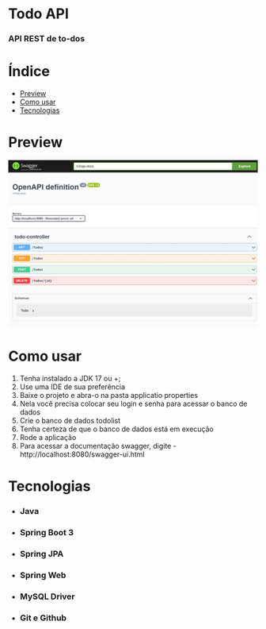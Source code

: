 # Todo API

### API REST de to-dos

Índice
=================

   * [Preview](#Preview)
   * [Como usar](#Como)
   * [Tecnologias](#Tecnologias)


# Preview
![Prévia do Swagger](./img/swagger.jpeg)



# Como usar

1. Tenha instalado a JDK 17 ou +;
2. Use uma IDE de sua preferência
3. Baixe o projeto e abra-o na pasta applicatio properties
4. Nela você precisa colocar seu login e senha para acessar o banco de dados
5. Crie o banco de dados todolist
6. Tenha certeza de que o banco de dados está em execução
7. Rode a aplicação
8. Para acessar a documentação swagger, digite - http://localhost:8080/swagger-ui.html


# Tecnologias
- ### Java
- ### Spring Boot 3
- ### Spring JPA
- ### Spring Web
- ### MySQL Driver
- ### Git e Github

